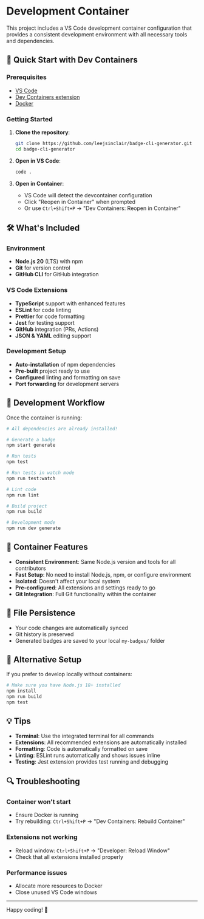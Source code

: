 # Development Container

This project includes a VS Code development container configuration that provides a consistent development environment with all necessary tools and dependencies.

## 🚀 Quick Start with Dev Containers

### Prerequisites
- [VS Code](https://code.visualstudio.com/)
- [Dev Containers extension](https://marketplace.visualstudio.com/items?itemName=ms-vscode-remote.remote-containers)
- [Docker](https://www.docker.com/get-started)

### Getting Started

1. **Clone the repository**:
   ```bash
   git clone https://github.com/leejsinclair/badge-cli-generator.git
   cd badge-cli-generator
   ```

2. **Open in VS Code**:
   ```bash
   code .
   ```

3. **Open in Container**:
   - VS Code will detect the devcontainer configuration
   - Click "Reopen in Container" when prompted
   - Or use `Ctrl+Shift+P` → "Dev Containers: Reopen in Container"

## 🛠️ What's Included

### Environment
- **Node.js 20** (LTS) with npm
- **Git** for version control
- **GitHub CLI** for GitHub integration

### VS Code Extensions
- **TypeScript** support with enhanced features
- **ESLint** for code linting
- **Prettier** for code formatting
- **Jest** for testing support
- **GitHub** integration (PRs, Actions)
- **JSON & YAML** editing support

### Development Setup
- **Auto-installation** of npm dependencies
- **Pre-built** project ready to use
- **Configured** linting and formatting on save
- **Port forwarding** for development servers

## 🎯 Development Workflow

Once the container is running:

```bash
# All dependencies are already installed!

# Generate a badge
npm start generate

# Run tests
npm test

# Run tests in watch mode
npm run test:watch

# Lint code
npm run lint

# Build project
npm run build

# Development mode
npm run dev generate
```

## 🔧 Container Features

- **Consistent Environment**: Same Node.js version and tools for all contributors
- **Fast Setup**: No need to install Node.js, npm, or configure environment
- **Isolated**: Doesn't affect your local system
- **Pre-configured**: All extensions and settings ready to go
- **Git Integration**: Full Git functionality within the container

## 📁 File Persistence

- Your code changes are automatically synced
- Git history is preserved
- Generated badges are saved to your local `my-badges/` folder

## 🚪 Alternative Setup

If you prefer to develop locally without containers:

```bash
# Make sure you have Node.js 18+ installed
npm install
npm run build
npm test
```

## 💡 Tips

- **Terminal**: Use the integrated terminal for all commands
- **Extensions**: All recommended extensions are automatically installed
- **Formatting**: Code is automatically formatted on save
- **Linting**: ESLint runs automatically and shows issues inline
- **Testing**: Jest extension provides test running and debugging

## 🔍 Troubleshooting

### Container won't start
- Ensure Docker is running
- Try rebuilding: `Ctrl+Shift+P` → "Dev Containers: Rebuild Container"

### Extensions not working
- Reload window: `Ctrl+Shift+P` → "Developer: Reload Window"
- Check that all extensions installed properly

### Performance issues
- Allocate more resources to Docker
- Close unused VS Code windows

---

Happy coding! 🎉
